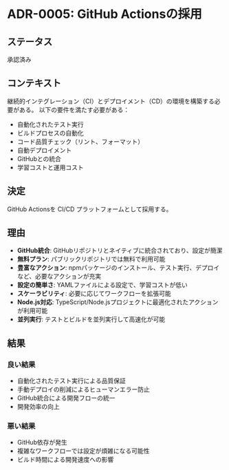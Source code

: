 # ADR-0005: GitHub Actionsの採用

## ステータス

承認済み

## コンテキスト

継続的インテグレーション（CI）とデプロイメント（CD）の環境を構築する必要がある。
以下の要件を満たす必要がある：

- 自動化されたテスト実行
- ビルドプロセスの自動化
- コード品質チェック（リント、フォーマット）
- 自動デプロイメント
- GitHubとの統合
- 学習コストと運用コスト

## 決定

GitHub Actionsを CI/CD プラットフォームとして採用する。

## 理由

- **GitHub統合**: GitHubリポジトリとネイティブに統合されており、設定が簡潔
- **無料プラン**: パブリックリポジトリでは無料で利用可能
- **豊富なアクション**: npmパッケージのインストール、テスト実行、デプロイなど、必要なアクションが充実
- **設定の簡単さ**: YAMLファイルによる設定で、学習コストが低い
- **スケーラビリティ**: 必要に応じてワークフローを拡張可能
- **Node.js対応**: TypeScript/Node.jsプロジェクトに最適化されたアクションが利用可能
- **並列実行**: テストとビルドを並列実行して高速化が可能

## 結果

### 良い結果
- 自動化されたテスト実行による品質保証
- 手動デプロイの削減によるヒューマンエラー防止
- GitHub統合による開発フローの統一
- 開発効率の向上

### 悪い結果
- GitHub依存が発生
- 複雑なワークフローでは設定が煩雑になる可能性
- ビルド時間による開発速度への影響